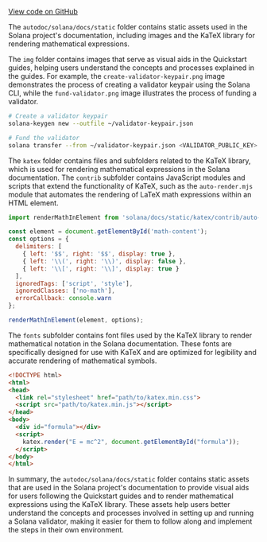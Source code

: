 [View code on GitHub](https://github.com/solana-labs/solana/tree/master/na/docs/static)

The `autodoc/solana/docs/static` folder contains static assets used in the Solana project's documentation, including images and the KaTeX library for rendering mathematical expressions.

The `img` folder contains images that serve as visual aids in the Quickstart guides, helping users understand the concepts and processes explained in the guides. For example, the `create-validator-keypair.png` image demonstrates the process of creating a validator keypair using the Solana CLI, while the `fund-validator.png` image illustrates the process of funding a validator.

```bash
# Create a validator keypair
solana-keygen new --outfile ~/validator-keypair.json

# Fund the validator
solana transfer --from ~/validator-keypair.json <VALIDATOR_PUBLIC_KEY> 1
```

The `katex` folder contains files and subfolders related to the KaTeX library, which is used for rendering mathematical expressions in the Solana documentation. The `contrib` subfolder contains JavaScript modules and scripts that extend the functionality of KaTeX, such as the `auto-render.mjs` module that automates the rendering of LaTeX math expressions within an HTML element.

```javascript
import renderMathInElement from 'solana/docs/static/katex/contrib/auto-render.mjs';

const element = document.getElementById('math-content');
const options = {
  delimiters: [
    { left: '$$', right: '$$', display: true },
    { left: '\\(', right: '\\)', display: false },
    { left: '\\[', right: '\\]', display: true }
  ],
  ignoredTags: ['script', 'style'],
  ignoredClasses: ['no-math'],
  errorCallback: console.warn
};

renderMathInElement(element, options);
```

The `fonts` subfolder contains font files used by the KaTeX library to render mathematical notation in the Solana documentation. These fonts are specifically designed for use with KaTeX and are optimized for legibility and accurate rendering of mathematical symbols.

```html
<!DOCTYPE html>
<html>
<head>
  <link rel="stylesheet" href="path/to/katex.min.css">
  <script src="path/to/katex.min.js"></script>
</head>
<body>
  <div id="formula"></div>
  <script>
    katex.render("E = mc^2", document.getElementById("formula"));
  </script>
</body>
</html>
```

In summary, the `autodoc/solana/docs/static` folder contains static assets that are used in the Solana project's documentation to provide visual aids for users following the Quickstart guides and to render mathematical expressions using the KaTeX library. These assets help users better understand the concepts and processes involved in setting up and running a Solana validator, making it easier for them to follow along and implement the steps in their own environment.
